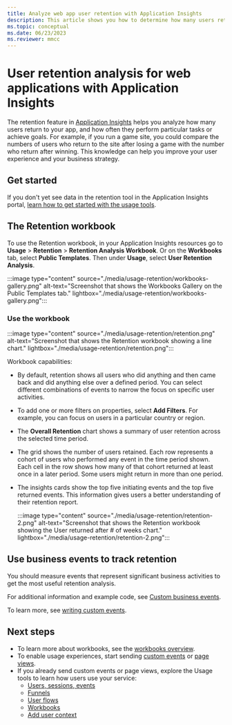 ```yaml
---
title: Analyze web app user retention with Application Insights
description: This article shows you how to determine how many users return to your app.
ms.topic: conceptual
ms.date: 06/23/2023
ms.reviewer: mmcc
---
```


# User retention analysis for web applications with Application Insights

The retention feature in [Application Insights](./app-insights-overview.md) helps you analyze how many users return to your app, and how often they perform particular tasks or achieve goals. For example, if you run a game site, you could compare the numbers of users who return to the site after losing a game with the number who return after winning. This knowledge can help you improve your user experience and your business strategy.

## Get started

If you don't yet see data in the retention tool in the Application Insights portal, [learn how to get started with the usage tools](usage-overview.md).

## The Retention workbook

To use the Retention workbook, in your Application Insights resources go to **Usage** > **Retention** > **Retention Analysis Workbook**. Or on the **Workbooks** tab, select **Public Templates**. Then under **Usage**, select **User Retention Analysis**.

:::image type="content" source="./media/usage-retention/workbooks-gallery.png" alt-text="Screenshot that shows the Workbooks Gallery on the Public Templates tab." lightbox="./media/usage-retention/workbooks-gallery.png":::

### Use the workbook

:::image type="content" source="./media/usage-retention/retention.png" alt-text="Screenshot that shows the Retention workbook showing a line chart." lightbox="./media/usage-retention/retention.png":::

Workbook capabilities:

- By default, retention shows all users who did anything and then came back and did anything else over a defined period. You can select different combinations of events to narrow the focus on specific user activities.
- To add one or more filters on properties, select **Add Filters**. For example, you can focus on users in a particular country or region.
- The **Overall Retention** chart shows a summary of user retention across the selected time period.
- The grid shows the number of users retained. Each row represents a cohort of users who performed any event in the time period shown. Each cell in the row shows how many of that cohort returned at least once in a later period. Some users might return in more than one period.
- The insights cards show the top five initiating events and the top five returned events. This information gives users a better understanding of their retention report.

    :::image type="content" source="./media/usage-retention/retention-2.png" alt-text="Screenshot that shows the Retention workbook showing the User returned after # of weeks chart." lightbox="./media/usage-retention/retention-2.png":::

## Use business events to track retention

You should measure events that represent significant business activities to get the most useful retention analysis.

For additional information and example code, see [Custom business events](usage-overview.md#custom-business-events).

To learn more, see [writing custom events](./api-custom-events-metrics.md#trackevent).

## Next steps

- To learn more about workbooks, see the [workbooks overview](../visualize/workbooks-overview.md).
- To enable usage experiences, start sending [custom events](./api-custom-events-metrics.md#trackevent) or [page views](./api-custom-events-metrics.md#page-views).
- If you already send custom events or page views, explore the Usage tools to learn how users use your service:
    - [Users, sessions, events](usage-segmentation.md)
    - [Funnels](usage-funnels.md)
    - [User flows](usage-flows.md)
    - [Workbooks](../visualize/workbooks-overview.md)
    - [Add user context](./usage-overview.md)